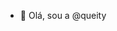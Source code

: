 - 👋 Olá, sou a @queity

<!---
queity/queity is a ✨ special ✨ repository because its `README.md` (this file) appears on your GitHub profile.
You can click the Preview link to take a look at your changes.
--->
